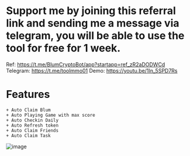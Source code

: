 # Support me by joining this referral link and sending me a message via telegram, you will be able to use the tool for free for 1 week.
Ref: https://t.me/BlumCryptoBot/app?startapp=ref_zR2aDODWCd
Telegram: https://t.me/toolmmo01
Demo: https://youtu.be/1In_5SPD7Rs
# Features
    + Auto Claim Blum
    + Auto Playing Game with max score
    + Auto Checkin Daily
    + Auto Refresh token
    + Auto Claim Friends
    + Auto Claim Task
![image](https://github.com/FnPrtScr/Blum-Airdrop-Mutiple-Thread/assets/86066853/ad29f0d2-a492-46a3-a4ac-fa071986d7bf)
